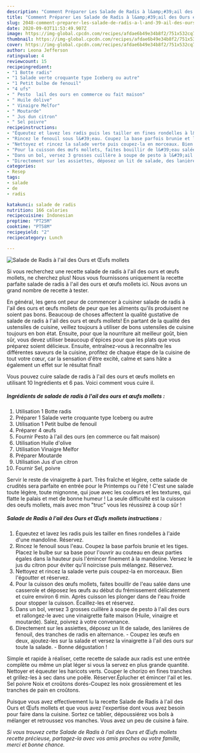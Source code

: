 ```yaml
---
description: "Comment Préparer Les Salade de Radis à l&amp;#39;ail des Ours et Œufs mollets"
title: "Comment Préparer Les Salade de Radis à l&amp;#39;ail des Ours et Œufs mollets"
slug: 2048-comment-preparer-les-salade-de-radis-a-l-and-39-ail-des-ours-et-oufs-mollets
date: 2020-09-03T11:53:49.907Z
image: https://img-global.cpcdn.com/recipes/afdae6b49e34b8f2/751x532cq70/salade-de-radis-a-lail-des-ours-et-oeufs-mollets-photo-principale-de-la-recette.jpg
thumbnail: https://img-global.cpcdn.com/recipes/afdae6b49e34b8f2/751x532cq70/salade-de-radis-a-lail-des-ours-et-oeufs-mollets-photo-principale-de-la-recette.jpg
cover: https://img-global.cpcdn.com/recipes/afdae6b49e34b8f2/751x532cq70/salade-de-radis-a-lail-des-ours-et-oeufs-mollets-photo-principale-de-la-recette.jpg
author: Leona Jefferson
ratingvalue: 4
reviewcount: 15
recipeingredient:
- "1 Botte radis"
- "1 Salade verte croquante type Iceberg ou autre"
- "1 Petit bulbe de fenouil"
- "4 ufs"
- " Pesto  lail des ours en commerce ou fait maison"
- " Huile dolive"
- " Vinaigre Melfor"
- " Moutarde"
- " Jus dun citron"
- " Sel poivre"
recipeinstructions:
- "Équeutez et lavez les radis puis les tailler en fines rondelles à l&#39;aide d&#39;une mandoline. Réservez."
- "Rincez le fenouil sous l&#39;eau. Coupez la base parfois brunie et les tiges. Placez le bulbe sur sa base pour l&#39;ouvrir au couteau en deux parties égales dans la hauteur puis l&#39;émincer finement à la mandoline. Versez le jus du citron pour éviter qu&#39;il noircisse puis mélangez. Réservez."
- "Nettoyez et rincez la salade verte puis coupez-la en morceaux. Bien l&#39;égoutter et réservez."
- "Pour la cuisson des œufs mollets, faites bouillir de l&#39;eau salée dans une casserole et déposez les œufs au début du frémissement délicatement et cuire environ 6 min. Après cuisson les plonger dans de l&#39;eau froide pour stopper la cuisson. Écaillez-les et réservez."
- "Dans un bol, versez 3 grosses cuillère à soupe de pesto à l&#39;ail des ours et rallongez-le avec une vinaigrette faite maison (Huile, vinaigre et moutarde). Salez, poivrez à votre convenance."
- "Directement sur les assiettes, déposez un lit de salade, des lanières de fenouil, des tranches de radis en alternance. Coupez les œufs en deux, ajoutez-les sur la salade et versez la vinaigrette à l&#39;ail des ours sur toute la salade.  Bonne dégustation !"
categories:
- Resep
tags:
- salade
- de
- radis

katakunci: salade de radis 
nutrition: 166 calories
recipecuisine: Indonesian
preptime: "PT25M"
cooktime: "PT58M"
recipeyield: "2"
recipecategory: Lunch

---
```



![Salade de Radis à l&#39;ail des Ours et Œufs mollets](https://img-global.cpcdn.com/recipes/afdae6b49e34b8f2/751x532cq70/salade-de-radis-a-lail-des-ours-et-oeufs-mollets-photo-principale-de-la-recette.jpg)

Si vous recherchez une recette salade de radis à l&#39;ail des ours et œufs mollets, ne cherchez plus! Nous vous fournissons uniquement la recette parfaite salade de radis à l&#39;ail des ours et œufs mollets ici. Nous avons un grand nombre de recette à tester.

En général, les gens ont peur de commencer à cuisiner salade de radis à l&#39;ail des ours et œufs mollets de peur que les aliments qu'ils produisent ne soient pas bons. Beaucoup de choses affectent la qualité gustative de salade de radis à l&#39;ail des ours et œufs mollets! En partant de la qualité des ustensiles de cuisine, veillez toujours à utiliser de bons ustensiles de cuisine toujours en bon état. Ensuite, pour que la nourriture ait meilleur goût, bien sûr, vous devez utiliser beaucoup d'épices pour que les plats que vous préparez soient délicieux. Ensuite, entraînez-vous à reconnaître les différentes saveurs de la cuisine, profitez de chaque étape de la cuisine de tout votre cœur, car la sensation d'être excité, calme et sans hâte a également un effet sur le résultat final!

<!--inarticleads1-->

Vous pouvez cuire salade de radis à l&#39;ail des ours et œufs mollets en utilisant 10 Ingrédients et 6 pas. Voici comment vous cuire il.

##### Ingrédients de salade de radis à l&#39;ail des ours et œufs mollets :

1. Utilisation 1 Botte radis
1. Préparer 1 Salade verte croquante type Iceberg ou autre
1. Utilisation 1 Petit bulbe de fenouil
1. Préparer 4 œufs
1. Fournir  Pesto à l&#39;ail des ours (en commerce ou fait maison)
1. Utilisation  Huile d&#39;olive
1. Utilisation  Vinaigre Melfor
1. Préparer  Moutarde
1. Utilisation  Jus d&#39;un citron
1. Fournir  Sel, poivre


Servir le reste de vinaigrette à part. Très fraîche et légère, cette salade de crudités sera parfaite en entrée pour le Printemps ou l&#39;été ! C&#39;est une salade toute légère, toute mignonne, qui joue avec les couleurs et les textures, qui flatte le palais et met de bonne humeur ! La seule difficulté est la cuisson des oeufs mollets, mais avec mon &#34;truc&#34; vous les réussirez à coup sûr ! 

<!--inarticleads2-->

##### Salade de Radis à l&#39;ail des Ours et Œufs mollets instructions :

1. Équeutez et lavez les radis puis les tailler en fines rondelles à l&#39;aide d&#39;une mandoline. Réservez.
1. Rincez le fenouil sous l&#39;eau. Coupez la base parfois brunie et les tiges. Placez le bulbe sur sa base pour l&#39;ouvrir au couteau en deux parties égales dans la hauteur puis l&#39;émincer finement à la mandoline. Versez le jus du citron pour éviter qu&#39;il noircisse puis mélangez. Réservez.
1. Nettoyez et rincez la salade verte puis coupez-la en morceaux. Bien l&#39;égoutter et réservez.
1. Pour la cuisson des œufs mollets, faites bouillir de l&#39;eau salée dans une casserole et déposez les œufs au début du frémissement délicatement et cuire environ 6 min. Après cuisson les plonger dans de l&#39;eau froide pour stopper la cuisson. Écaillez-les et réservez.
1. Dans un bol, versez 3 grosses cuillère à soupe de pesto à l&#39;ail des ours et rallongez-le avec une vinaigrette faite maison (Huile, vinaigre et moutarde). Salez, poivrez à votre convenance.
1. Directement sur les assiettes, déposez un lit de salade, des lanières de fenouil, des tranches de radis en alternance. - Coupez les œufs en deux, ajoutez-les sur la salade et versez la vinaigrette à l&#39;ail des ours sur toute la salade.  - Bonne dégustation !


Simple et rapide à réaliser, cette recette de salade aux radis est une entrée complète ou même un plat léger si vous la servez en plus grande quantité. Nettoyer et équeuter les haricots verts. Couper le chorizo en fines tranches et grillez-les à sec dans une poêle. Réserver.Éplucher et émincer l&#39;ail et les. Sel poivre Noix et croûtons dorés-Coupez les noix grossièrement et les tranches de pain en croûtons. 

<!--inarticleads1-->

<p>
Puisque vous avez effectivement lu la recette Salade de Radis à l&#39;ail des Ours et Œufs mollets et que vous avez l'expertise dont vous avez besoin pour faire dans la cuisine. Sortez ce tablier, dépoussiérez vos bols à mélanger et retroussez vos manches. Vous avez un peu de cuisine à faire.
</p>

<p>
<i>Si vous trouvez cette Salade de Radis à l&#39;ail des Ours et Œufs mollets recette précieuse, partagez-la avec vos amis proches ou votre famille, merci et bonne chance.</i>
</p>
